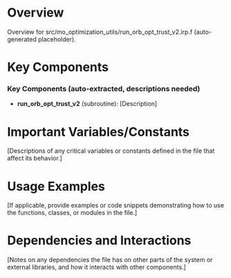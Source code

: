 # Overview

Overview for src/mo_optimization_utils/run_orb_opt_trust_v2.irp.f (auto-generated placeholder).

# Key Components

### Key Components (auto-extracted, descriptions needed)
- **run_orb_opt_trust_v2** (subroutine): [Description]

# Important Variables/Constants

[Descriptions of any critical variables or constants defined in the file that affect its behavior.]

# Usage Examples

[If applicable, provide examples or code snippets demonstrating how to use the functions, classes, or modules in the file.]

# Dependencies and Interactions

[Notes on any dependencies the file has on other parts of the system or external libraries, and how it interacts with other components.]
